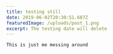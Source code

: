 ```yaml
---
title: testing still
date: 2019-06-02T20:30:51.687Z
featuredImage: /uploads/post_1.png
excerpt: The testing date will delete
---
```

```
This is just me messing around
```
